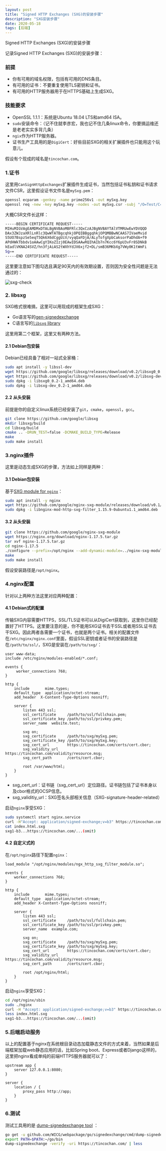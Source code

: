 ```yaml
---
layout: post
title: "Signed HTTP Exchanges (SXG)的安装步骤"
description: "SXG安装步骤"
date: 2020-05-18
tags: [后端]
---
```


Signed HTTP Exchanges (SXG)的安装步骤<!--more-->

记录Signed HTTP Exchanges (SXG)的安装步骤：

<!--more-->

### 前提

- 你有可用的域名权限，包括有可用的DNS条目。
- 有可用的证书：不要重复使用TLS密钥和证书。
- 有可用的HTTP服务器用于在HTTPS基础上生成SXG。

### 技能要求

- OpenSSL 1.1.1：系统是Ubuntu 18.04 LTS和amd64 ISA。
- ```sudo```安装命令：（记不住就李彦宏，我也记不住几条linux命令，你要搞运维还是老老实实多背几条）
- ```ngix```作为HTTP服务器。
- 证书生产工具用的是```DigiCert```：好些目前SXG的相关扩展插件也只能用这个玩意儿。

假设有个现成的域名是```tincochan.com```。

### 1.证书

这里用```CanSignHttpExchanges```扩展插件生成证书，当然包括证书私钥和证书请求文件CSR，这里假设证书文件名是```mySxg.pem```：

```bash
openssl ecparam -genkey -name prime256v1 -out mySxg.key
openssl req -new -key mySxg.key -nodes -out mySxg.csr -subj "/O=Test/C=US/CN=tincochan.com"
```

大概CSR文件长这样：

```bash
-----BEGIN CERTIFICATE REQUEST-----
MIHuMIGVAgEAMDMxDTALBgNVBAoMBFRlc3QxCzAJBgNVBAYTAlVTMRUwEwYDVQQD
DAx3ZWJzaXRlLnRlc3QwWTATBgcqhkjOPQIBBggqhkjOPQMBBwNCAAS7IVaeMvid
S5UO7BspzSe5eqT5Qk6X6dCggUiV/vyqQaFDjA/ALyTofgXpbCaksorPaDhdA+f9
APdHWkTbbdv1oAAwCgYIKoZIzj0EAwIDSAAwRQIhAIb7n7Kcc6Y6pU3vFr8SDNkB
kEadlVKNA24SVZ/hn3fjAiAS2tWXhYdJX6xjf2+DL/smB36MKbXg7VWy0K1tWmFi
Sg==
-----END CERTIFICATE REQUEST-----
```

这里要注意如下图勾选且满足90天内的有效期设置，否则因为安全性问题是无法通过的：

![sxg-check](../images/2020-05-18/sxg-check.png)

### 2. libsxg

SXG格式很难搞，这里可以用现成的框架生成SXG：

- Go语言写的[gen-signedexchange](https://github.com/WICG/webpackage/tree/master/go/signedexchange)
- C语言写的[`libsxg` library](https://github.com/google/libsxg)

这里用第二个框架，这里又有两种方法。

#### 2.1 Debian包安装

Debian已经具备了相对一站式全家桶：

```bash
sudo apt install -y libssl-dev
wget https://github.com/google/libsxg/releases/download/v0.2/libsxg0_0.2-1_amd64.deb
wget https://github.com/google/libsxg/releases/download/v0.2/libsxg-dev_0.2-1_amd64.deb
sudo dpkg -i libsxg0_0.2-1_amd64.deb
sudo dpkg -i libsxg-dev_0.2-1_amd64.deb
```

#### 2.2 从头安装

前提是你的自定义linux系统已经安装了```git```，```cmake```，```openssl```，```gcc```。

```bash
git clone https://github.com/google/libsxg
mkdir libsxg/build
cd libsxg/build
cmake .. -DRUN_TEST=false -DCMAKE_BUILD_TYPE=Release
make
sudo make install
```

### 3.nginx插件

这里是动态生成SXG的步骤，方法如上同样是两种：

#### 3.1 Debian包安装

基于[SXG module for `nginx`](https://github.com/kumagi/nginx-sxg-module)：

```bash
sudo apt install -y nginx
wget https://github.com/google/nginx-sxg-module/releases/download/v0.1/libnginx-mod-http-sxg-filter_1.15.9-0ubuntu1.1_amd64.deb
sudo dpkg -i libnginx-mod-http-sxg-filter_1.15.9-0ubuntu1.1_amd64.deb
```

#### 3.2 从头安装

```bash
git clone https://github.com/google/nginx-sxg-module
wget https://nginx.org/download/nginx-1.17.5.tar.gz
tar xvf nginx-1.17.5.tar.gz
cd nginx-1.17.5
./configure --prefix=/opt/nginx --add-dynamic-module=../nginx-sxg-module --without-http_rewrite_module --with-http_ssl_module
make
sudo make install
```

假设安装路径是```/opt/nginx```。

### 4.nginx配置

针对以上两种方法这里对应两种配置：

#### 4.1 Debian式的配置

传输SXG内容需要HTTPS，SSL/TLS证书可以从DigiCert获取到，这里你已经配置好了HTTPS。这里要注意的是，你不能用SXG证书去干SSL或者用SSL证书去干SXG。因此两者各需要一个证书，也就是两个证书。相关的配置文件在```/etc/nginx/nginx.conf```里面，假设SSL密钥或者证书的安装路径是在```/path/to/ssl/```，SXG是安装在```/path/to/sxg/```：

```nginx
user www-data;
include /etc/nginx/modules-enabled/*.conf;

events {
     worker_connections 768;
}

http {
    include       mime.types;
    default_type  application/octet-stream;
    add_header  X-Content-Type-Options nosniff;

    server {
        listen 443 ssl;
        ssl_certificate     /path/to/ssl/fullchain.pem;
        ssl_certificate_key /path/to/ssl/privkey.pem;
        server_name  website.test;

        sxg on;
        sxg_certificate     /path/to/sxg/mySxg.pem;
        sxg_certificate_key /path/to/sxg/mySxg.key;
        sxg_cert_url        https://tincochan.com/certs/cert.cbor;
        sxg_validity_url    https://tincochan.com/validity/resource.msg;
        sxg_cert_path       /certs/cert.cbor;

        root /var/www/html;
    }
}
```

- sxg_cert_url：证书链（sxg_cert_url）定位路径。证书链包括了证书本身以及cbor格式的OCSP信息。
- sxg_validitiy_url：SXG签名头部相关信息（SXG-signature-header-related）

启动```nginx```享受SXG：

```bash
sudo systemctl start nginx.service
curl -H"Accept: application/signed-exchange;v=b3" https://tincochan.com/ > index.html.sxg
cat index.html.sxg
sxg1-b3...https://tincochan.com/...(omit)
```

#### 4.2 自定义式的

在```/opt/nginx```路径下配置```nginx```：

```nginx
load_module "/opt/nginx/modules/ngx_http_sxg_filter_module.so";

events {
    worker_connections 768;
}

http {
    include       mime.types;
    default_type  application/octet-stream;
    add_header X-Content-Type-Options nosniff;

    server {
        listen 443 ssl;
        ssl_certificate     /path/to/ssl/fullchain.pem;
        ssl_certificate_key /path/to/ssl/privkey.pem;
        server_name  example.com;

        sxg on;
        sxg_certificate     /path/to/sxg/mySxg.pem;
        sxg_certificate_key /path/to/sxg/mySxg.key;
        sxg_cert_url        https://tincochan.com/certs/cert.cbor;
        sxg_validity_url    https://tincochan.com/validity/resource.msg;
        sxg_cert_path       /certs/cert.cbor;

        root /opt/nginx/html;
    }
}
```

启动```nginx```享受SXG：

```bash
cd /opt/nginx/sbin
sudo ./nginx
curl -H "Accept: application/signed-exchange;v=b3" https://tincochan.com/ > index.html.sxg
less index.html.sxg
sxg1-b3...https://tincochan.com/...(omit)
```

### 5.后端启动服务

以上的配置基于nginx在系统根目录动态加载静态文件的方式来着，当然如果是后端框架加载web静态应用的话，比如Spring boot、Express或者Django这样的，这里把nginx看成单纯的前端HTTPS服务器就可以了：

```nginx
upstream app {
    server 127.0.0.1:8080;
}

server {
    location / {
        proxy_pass http://app;
    }
}
```

### 6.测试

测试工具用的是 [dump-signedexchange tool](https://github.com/WICG/webpackage/tree/master/go/signedexchange) ：

```bash
go get -u github.com/WICG/webpackage/go/signedexchange/cmd/dump-signedexchange
export PATH=$PATH:~/go/bin
dump-signedexchange -verify -uri https://tincochan.com/ | less
```